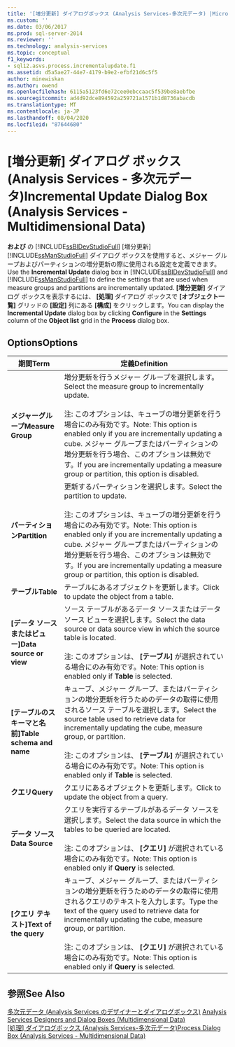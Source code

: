 ```yaml
---
title: '[増分更新] ダイアログボックス (Analysis Services-多次元データ) |Microsoft Docs'
ms.custom: ''
ms.date: 03/06/2017
ms.prod: sql-server-2014
ms.reviewer: ''
ms.technology: analysis-services
ms.topic: conceptual
f1_keywords:
- sql12.asvs.process.incrementalupdate.f1
ms.assetid: d5a5ae27-44e7-4179-b9e2-efbf21d6c5f5
author: minewiskan
ms.author: owend
ms.openlocfilehash: 6115a5123fd6e72cee0ebccaac5f539be8aebfbe
ms.sourcegitcommit: ad4d92dce894592a259721a1571b1d8736abacdb
ms.translationtype: MT
ms.contentlocale: ja-JP
ms.lasthandoff: 08/04/2020
ms.locfileid: "87644680"
---
```

# <a name="incremental-update-dialog-box-analysis-services---multidimensional-data"></a><span data-ttu-id="0bf07-102">[増分更新] ダイアログ ボックス (Analysis Services - 多次元データ)</span><span class="sxs-lookup"><span data-stu-id="0bf07-102">Incremental Update Dialog Box (Analysis Services - Multidimensional Data)</span></span>
  <span data-ttu-id="0bf07-103">**および** の [!INCLUDE[ssBIDevStudioFull](../includes/ssbidevstudiofull-md.md)] [増分更新] [!INCLUDE[ssManStudioFull](../includes/ssmanstudiofull-md.md)] ダイアログ ボックスを使用すると、メジャー グループおよびパーティションの増分更新の際に使用される設定を定義できます。</span><span class="sxs-lookup"><span data-stu-id="0bf07-103">Use the **Incremental Update** dialog box in [!INCLUDE[ssBIDevStudioFull](../includes/ssbidevstudiofull-md.md)] and [!INCLUDE[ssManStudioFull](../includes/ssmanstudiofull-md.md)] to define the settings that are used when measure groups and partitions are incrementally updated.</span></span> <span data-ttu-id="0bf07-104">**[増分更新]** ダイアログ ボックスを表示するには、 **[処理]** ダイアログ ボックスで **[オブジェクト一覧]** グリッドの **[設定]** 列にある **[構成]** をクリックします。</span><span class="sxs-lookup"><span data-stu-id="0bf07-104">You can display the **Incremental Update** dialog box by clicking **Configure** in the **Settings** column of the **Object list** grid in the **Process** dialog box.</span></span>  
  
## <a name="options"></a><span data-ttu-id="0bf07-105">Options</span><span class="sxs-lookup"><span data-stu-id="0bf07-105">Options</span></span>  
  
|<span data-ttu-id="0bf07-106">期間</span><span class="sxs-lookup"><span data-stu-id="0bf07-106">Term</span></span>|<span data-ttu-id="0bf07-107">定義</span><span class="sxs-lookup"><span data-stu-id="0bf07-107">Definition</span></span>|  
|----------|----------------|  
|<span data-ttu-id="0bf07-108">**メジャーグループ**</span><span class="sxs-lookup"><span data-stu-id="0bf07-108">**Measure Group**</span></span>|<span data-ttu-id="0bf07-109">増分更新を行うメジャー グループを選択します。</span><span class="sxs-lookup"><span data-stu-id="0bf07-109">Select the measure group to incrementally update.</span></span><br /><br /> <span data-ttu-id="0bf07-110">注: このオプションは、キューブの増分更新を行う場合にのみ有効です。</span><span class="sxs-lookup"><span data-stu-id="0bf07-110">Note: This option is enabled only if you are incrementally updating a cube.</span></span> <span data-ttu-id="0bf07-111">メジャー グループまたはパーティションの増分更新を行う場合、このオプションは無効です。</span><span class="sxs-lookup"><span data-stu-id="0bf07-111">If you are incrementally updating a measure group or partition, this option is disabled.</span></span>|  
|<span data-ttu-id="0bf07-112">**パーティション**</span><span class="sxs-lookup"><span data-stu-id="0bf07-112">**Partition**</span></span>|<span data-ttu-id="0bf07-113">更新するパーティションを選択します。</span><span class="sxs-lookup"><span data-stu-id="0bf07-113">Select the partition to update.</span></span><br /><br /> <span data-ttu-id="0bf07-114">注: このオプションは、キューブの増分更新を行う場合にのみ有効です。</span><span class="sxs-lookup"><span data-stu-id="0bf07-114">Note: This option is enabled only if you are incrementally updating a cube.</span></span> <span data-ttu-id="0bf07-115">メジャー グループまたはパーティションの増分更新を行う場合、このオプションは無効です。</span><span class="sxs-lookup"><span data-stu-id="0bf07-115">If you are incrementally updating a measure group or partition, this option is disabled.</span></span>|  
|<span data-ttu-id="0bf07-116">**テーブル**</span><span class="sxs-lookup"><span data-stu-id="0bf07-116">**Table**</span></span>|<span data-ttu-id="0bf07-117">テーブルにあるオブジェクトを更新します。</span><span class="sxs-lookup"><span data-stu-id="0bf07-117">Click to update the object from a table.</span></span>|  
|<span data-ttu-id="0bf07-118">**[データ ソースまたはビュー]**</span><span class="sxs-lookup"><span data-stu-id="0bf07-118">**Data source or view**</span></span>|<span data-ttu-id="0bf07-119">ソース テーブルがあるデータ ソースまたはデータ ソース ビューを選択します。</span><span class="sxs-lookup"><span data-stu-id="0bf07-119">Select the data source or data source view in which the source table is located.</span></span><br /><br /> <span data-ttu-id="0bf07-120">注: このオプションは、 **[テーブル]** が選択されている場合にのみ有効です。</span><span class="sxs-lookup"><span data-stu-id="0bf07-120">Note: This option is enabled only if **Table** is selected.</span></span>|  
|<span data-ttu-id="0bf07-121">**[テーブルのスキーマと名前]**</span><span class="sxs-lookup"><span data-stu-id="0bf07-121">**Table schema and name**</span></span>|<span data-ttu-id="0bf07-122">キューブ、メジャー グループ、またはパーティションの増分更新を行うためのデータの取得に使用されるソース テーブルを選択します。</span><span class="sxs-lookup"><span data-stu-id="0bf07-122">Select the source table used to retrieve data for incrementally updating the cube, measure group, or partition.</span></span><br /><br /> <span data-ttu-id="0bf07-123">注: このオプションは、 **[テーブル]** が選択されている場合にのみ有効です。</span><span class="sxs-lookup"><span data-stu-id="0bf07-123">Note: This option is enabled only if **Table** is selected.</span></span>|  
|<span data-ttu-id="0bf07-124">**クエリ**</span><span class="sxs-lookup"><span data-stu-id="0bf07-124">**Query**</span></span>|<span data-ttu-id="0bf07-125">クエリにあるオブジェクトを更新します。</span><span class="sxs-lookup"><span data-stu-id="0bf07-125">Click to update the object from a query.</span></span>|  
|<span data-ttu-id="0bf07-126">**データ ソース**</span><span class="sxs-lookup"><span data-stu-id="0bf07-126">**Data Source**</span></span>|<span data-ttu-id="0bf07-127">クエリを実行するテーブルがあるデータ ソースを選択します。</span><span class="sxs-lookup"><span data-stu-id="0bf07-127">Select the data source in which the tables to be queried are located.</span></span><br /><br /> <span data-ttu-id="0bf07-128">注: このオプションは、 **[クエリ]** が選択されている場合にのみ有効です。</span><span class="sxs-lookup"><span data-stu-id="0bf07-128">Note: This option is enabled only if **Query** is selected.</span></span>|  
|<span data-ttu-id="0bf07-129">**[クエリ テキスト]**</span><span class="sxs-lookup"><span data-stu-id="0bf07-129">**Text of the query**</span></span>|<span data-ttu-id="0bf07-130">キューブ、メジャー グループ、またはパーティションの増分更新を行うためのデータの取得に使用されるクエリのテキストを入力します。</span><span class="sxs-lookup"><span data-stu-id="0bf07-130">Type the text of the query used to retrieve data for incrementally updating the cube, measure group, or partition.</span></span><br /><br /> <span data-ttu-id="0bf07-131">注: このオプションは、 **[クエリ]** が選択されている場合にのみ有効です。</span><span class="sxs-lookup"><span data-stu-id="0bf07-131">Note: This option is enabled only if **Query** is selected.</span></span>|  
  
## <a name="see-also"></a><span data-ttu-id="0bf07-132">参照</span><span class="sxs-lookup"><span data-stu-id="0bf07-132">See Also</span></span>  
 <span data-ttu-id="0bf07-133">[多次元データ &#40;Analysis Services のデザイナーとダイアログボックス&#41;](analysis-services-designers-and-dialog-boxes-multidimensional-data.md) </span><span class="sxs-lookup"><span data-stu-id="0bf07-133">[Analysis Services Designers and Dialog Boxes &#40;Multidimensional Data&#41;](analysis-services-designers-and-dialog-boxes-multidimensional-data.md) </span></span>  
 <span data-ttu-id="0bf07-134">[[処理] ダイアログボックス &#40;Analysis Services-多次元データ&#41;](process-dialog-box-analysis-services-multidimensional-data.md)</span><span class="sxs-lookup"><span data-stu-id="0bf07-134">[Process Dialog Box &#40;Analysis Services - Multidimensional Data&#41;](process-dialog-box-analysis-services-multidimensional-data.md)</span></span>  
  
  
